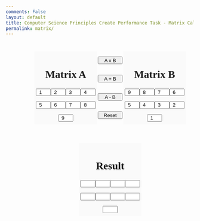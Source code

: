 ```yaml
---
comments: False
layout: default
title: Computer Science Principles Create Performance Task - Matrix Calculator
permalink: matrix/
---
```


<html lang="en">
<head>
<title>Matrix Calculator</title>
    <style>
        header {
            text-align: center;
            display: block;
            margin-left: auto;
            margin-right: auto;
        }
        #upper {
            margin-left: auto;
            margin-right: auto;
            display: flex;
            flex-flow: row wrap;
            width: 40em;
            height: 35em;
            align-items: center;
            justify-content: center;
        }
        #matrix1, #matrix2, #matrix3{
            order: 1;
            width: 12em;
            height: 40%;
        }
        #operations {
            order: 1;
            width: 5em;
            height: 40%;
            display: flex;
            flex-flow: row wrap;
            align-items: center;
            justify-content: center;
        }
        .operation {
            width: 5em;
            height: 10%
        }
        .parent {
            display: flex;
            flex-flow: row wrap;
            width: 12em;
            background: #FAFAFA;
            align-items: center;
            justify-content: center;
        }
        .title {
            order: 1;
            font-family: "Times New Roman", serif;
            width: 9em;
            height: 10%;
            text-align: center;
        }
        .m1r1, .m2r1, .m3r1 {
            order: 2;
            width: 3em;
            height: 10%;
            text-align: center;
        }
        .m1r2, .m2r2, .m3r2 {
            order: 3;
            width: 3em;
            height: 10%;
            text-align: center;
        }
        .m1r3, .m2r3, .m3r3 {
            order: 4;
            width: 3em;
            height: 10%;
            text-align: center;
        }
        .functions {
            order: 5;
            width: 9em;
            height: 40%;
            display: flex;
            flex-flow: row wrap;
            align-items: center;
            justify-content: center;
        }
        .function {
            width: 8em;
            height: 10%;
            border-radius: 2em;
        }
        #console {
            display: block;
            margin-left: auto;
            margin-right: auto;
            width: 40%;
            height: 50%;
        }
    </style>
</head>
<body>
	<div id="upper">
		<div id="matrix1" class="parent">
			<h1 class="title">Matrix A</h1>
			<input class="m1r1" id="1.1.1" type="number" value="1"/>
			<input class="m1r1" id="1.1.2" type="number" value="2"/>
			<input class="m1r1" id="1.1.3" type="number" value="3"/>
			<input class="m1r2" id="1.2.1" type="number" value="4"/>
			<input class="m1r2" id="1.2.2" type="number" value="5"/>
			<input class="m1r2" id="1.2.3" type="number" value="6"/>
			<input class="m1r3" id="1.3.1" type="number" value="7"/>
			<input class="m1r3" id="1.3.2" type="number" value="8"/>
			<input class="m1r3" id="1.3.3" type="number" value="9"/>	
		</div>
		<div id="operations">
			<input class="operation" type="button" value="A x B" onclick="getvalues()"/>
			<input class="operation" type="button" value="A + B" onclick="addmatrix()"/>
			<input class="operation" type="button" value="A - B" onclick="subtractmatrix()"/>
            <input class="operation" type="button" value="Reset" onclick="reset()"/>
		</div>
		<div id="matrix2" class="parent">
			<h1 class="title">Matrix B</h1>
			<input class="m2r1" id="2.1.1" type="number" value="9"/>
			<input class="m2r1" id="2.1.2" type="number" value="8"/>
			<input class="m2r1" id="2.1.3" type="number" value="7"/>
			<input class="m2r2" id="2.2.1" type="number" value="6"/>
			<input class="m2r2" id="2.2.2" type="number" value="5"/>
			<input class="m2r2" id="2.2.3" type="number" value="4"/>
			<input class="m2r3" id="2.3.1" type="number" value="3"/>
			<input class="m2r3" id="2.3.2" type="number" value="2"/>
			<input class="m2r3" id="2.3.3" type="number" value="1"/>
		</div>
        <div id="matrix3" class="parent">
			<h1 class="title">Result</h1>
			<input class="m3r1" id="3.1.1" type="number" value="" readonly/>
			<input class="m3r1" id="3.1.2" type="number" value="" readonly/>
			<input class="m3r1" id="3.1.3" type="number" value="" readonly/>
			<input class="m3r2" id="3.2.1" type="number" value="" readonly/>
			<input class="m3r2" id="3.2.2" type="number" value="" readonly/>
			<input class="m3r2" id="3.2.3" type="number" value="" readonly/>
			<input class="m3r3" id="3.3.1" type="number" value="" readonly/>
			<input class="m3r3" id="3.3.2" type="number" value="" readonly/>
			<input class="m3r3" id="3.3.3" type="number" value="" readonly/>
		</div>
	</div>
<script>
var matrix1 = [[],[],[]]
var matrix2 = []
var matrix3 = []
function matrixone() {
    var matrix1 = [[],[],[]]
    var temp
        for (let j = 1; j < 4; j++) {
            var temp1 = []
            for (let k = 1; k < 4; k++) {
                temp = document.getElementById("1."+j+"."+k+"").value
                temp1.push(temp)
            }
            matrix1[j-1]=temp1
        }
    return matrix1
}
function matrixtwo() {
    var matrix2 = [[],[],[]]
    var temp
        for (let j = 1; j < 4; j++) {
            var temp1 = []
            for (let k = 1; k < 4; k++) {
                temp = document.getElementById("2."+j+"."+k+"").value
                temp1.push(temp)
            }
            matrix2[j-1]=temp1
        }
    return matrix2
}
function matrixthree() {
    var matrix3 = [[],[],[]]
    var temp
        for (let j = 1; j < 4; j++) {
            var temp1 = []
            for (let k = 1; k < 4; k++) {
                temp = document.getElementById("3."+j+"."+k+"").value
                temp1.push(temp)
            }
            matrix3[j-1]=temp1
        }
    return matrix3
}
function addmatrix() {
    var m1 = matrixone()
    var m2 = matrixtwo()
    var temp
    for (let i = 1; i < 4; i++) {
        for (let j = 1; j < 4; j++) {
            document.getElementById("3."+i+"."+j+"").value = parseInt(m1[i-1][j-1]) + parseInt(m2[i-1][j-1])
        }
    }
}
function subtractmatrix() {
    var m1 = matrixone()
    var m2 = matrixtwo()
    var temp
    for (let i = 1; i < 4; i++) {
        for (let j = 1; j < 4; j++) {
            document.getElementById("3."+i+"."+j+"").value = parseInt(m1[i-1][j-1]) - parseInt(m2[i-1][j-1])
        }
    }
}
function multiplymatrix() {
    console.log("multiplying")
    var m1 = matrixone()
    var m2 = matrixtwo()
    for (let i = 1; i < 4; i++) {
        for (let j = 1; j < 4; j++) {
            for (let a = 0; a < 3; a++) {
                for (let b = 0; b < 3; b++) {
                    document.getElementById("3."+i+"."+j+"").value = parseInt(m1[a][1]) * parseInt(m2[1][b]) + parseInt(m1[a][2]) * parseInt(m2[1][1]) + parseInt(m1[a][3]) * parseInt(m2[b][1]) 
                }
            }
        }
    }
}
function reset() {
    for (let i = 1; i < 4; i++) {
        for (let j = 1; j < 4; j++) {
            document.getElementById("3."+i+"."+j+"").value = ""
        }
    }
}
</script>
</body>